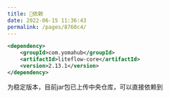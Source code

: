 ```yaml
---
title: 🧬依赖
date: 2022-06-15 11:36:43
permalink: /pages/8760c4/
---
```


```xml
<dependency>
	<groupId>com.yomahub</groupId>
    <artifactId>liteflow-core</artifactId>
	<version>2.13.1</version>
</dependency>
```
为稳定版本，目前jar包已上传中央仓库，可以直接依赖到